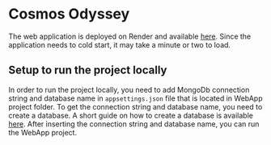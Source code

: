 # Cosmos Odyssey

The web application is deployed on Render and available [here](https://cosmosodyssey-4zyi.onrender.com). Since the application needs to cold start, it may take a minute or two to load.

## Setup to run the project locally
In order to run the project locally, you need to add MongoDb connection string and database name in `appsettings.json` file that is located in WebApp project folder.
To get the connection string and database name, you need to create a database. A short guide on how to create a database is available [here](https://www.mongodb.com/resources/products/platform/mongodb-atlas-tutorial#create-a-mongodb-cloud-account).
After inserting the connection string and database name, you can run the WebApp project. 
